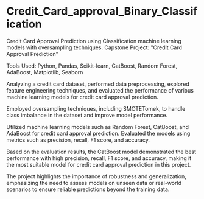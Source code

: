 # Credit_Card_approval_Binary_Classification
Credit Card Approval Prediction using Classification machine learning models with oversampling techniques.
Capstone Project: "Credit Card Approval Prediction"

Tools Used: Python, Pandas, Scikit-learn, CatBoost, Random Forest, AdaBoost, Matplotlib, Seaborn

Analyzing a credit card dataset, performed data preprocessing, explored feature engineering techniques, and evaluated the performance of various machine learning models for credit card approval prediction.

Employed oversampling techniques, including SMOTETomek, to handle class imbalance in the dataset and improve model performance.

Utilized machine learning models such as Random Forest, CatBoost, and AdaBoost for credit card approval prediction. Evaluated the models using metrics such as precision, recall, F1 score, and accuracy.

Based on the evaluation results, the CatBoost model demonstrated the best performance with high precision, recall, F1 score, and accuracy, making it the most suitable model for credit card approval prediction in this project.

The project highlights the importance of robustness and generalization, emphasizing the need to assess models on unseen data or real-world scenarios to ensure reliable predictions beyond the training data.
